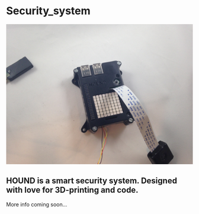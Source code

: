 # Security_system

![](images/hound.JPG)

HOUND is a smart security system. Designed with love for 3D-printing and code.
--------------------------

More info coming soon...

 
